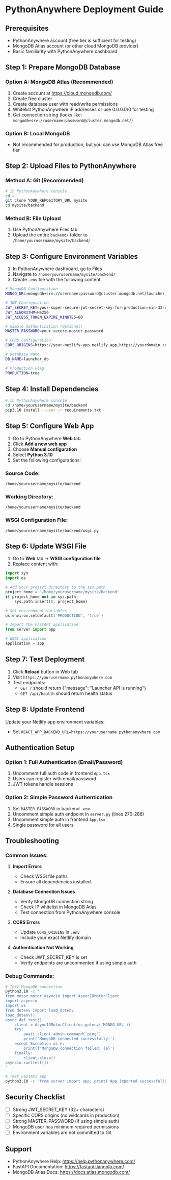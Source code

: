 # PythonAnywhere Deployment Guide

## Prerequisites
- PythonAnywhere account (free tier is sufficient for testing)
- MongoDB Atlas account (or other cloud MongoDB provider)
- Basic familiarity with PythonAnywhere dashboard

## Step 1: Prepare MongoDB Database

### Option A: MongoDB Atlas (Recommended)
1. Create account at https://cloud.mongodb.com/
2. Create free cluster
3. Create database user with read/write permissions
4. Whitelist PythonAnywhere IP addresses or use 0.0.0.0/0 for testing
5. Get connection string (looks like: `mongodb+srv://username:password@cluster.mongodb.net/`)

### Option B: Local MongoDB
- Not recommended for production, but you can use MongoDB Atlas free tier

## Step 2: Upload Files to PythonAnywhere

### Method A: Git (Recommended)
```bash
# In PythonAnywhere console
cd ~
git clone YOUR_REPOSITORY_URL mysite
cd mysite/backend
```

### Method B: File Upload
1. Use PythonAnywhere Files tab
2. Upload the entire `backend/` folder to `/home/yourusername/mysite/backend/`

## Step 3: Configure Environment Variables

1. In PythonAnywhere dashboard, go to Files
2. Navigate to `/home/yourusername/mysite/backend/`
3. Create `.env` file with the following content:

```bash
# MongoDB Configuration
MONGO_URL=mongodb+srv://username:password@cluster.mongodb.net/launcher_db?retryWrites=true&w=majority

# JWT Configuration
JWT_SECRET_KEY=your-super-secure-jwt-secret-key-for-production-min-32-chars-long
JWT_ALGORITHM=HS256
JWT_ACCESS_TOKEN_EXPIRE_MINUTES=60

# Simple Authentication (Optional)
MASTER_PASSWORD=your-secure-master-password

# CORS Configuration
CORS_ORIGINS=https://your-netlify-app.netlify.app,https://yourdomain.com

# Database Name
DB_NAME=launcher_db

# Production Flag
PRODUCTION=true
```

## Step 4: Install Dependencies

```bash
# In PythonAnywhere console
cd /home/yourusername/mysite/backend
pip3.10 install --user -r requirements.txt
```

## Step 5: Configure Web App

1. Go to PythonAnywhere **Web** tab
2. Click **Add a new web app**
3. Choose **Manual configuration**
4. Select **Python 3.10**
5. Set the following configurations:

### Source Code:
```
/home/yourusername/mysite/backend
```

### Working Directory:
```
/home/yourusername/mysite/backend
```

### WSGI Configuration File:
```
/home/yourusername/mysite/backend/wsgi.py
```

## Step 6: Update WSGI File

1. Go to **Web** tab → **WSGI configuration file**
2. Replace content with:

```python
import sys
import os

# Add your project directory to the sys.path
project_home = '/home/yourusername/mysite/backend'
if project_home not in sys.path:
    sys.path.insert(0, project_home)

# Set environment variables
os.environ.setdefault('PRODUCTION', 'true')

# Import the FastAPI application
from server import app

# WSGI application
application = app
```

## Step 7: Test Deployment

1. Click **Reload** button in Web tab
2. Visit `https://yourusername.pythonanywhere.com`
3. Test endpoints:
   - `GET /` should return {"message": "Launcher API is running"}
   - `GET /api/health` should return health status

## Step 8: Update Frontend

Update your Netlify app environment variables:
- Set `REACT_APP_BACKEND_URL=https://yourusername.pythonanywhere.com`

## Authentication Setup

### Option 1: Full Authentication (Email/Password)
1. Uncomment full auth code in frontend `App.tsx`
2. Users can register with email/password
3. JWT tokens handle sessions

### Option 2: Simple Password Authentication
1. Set `MASTER_PASSWORD` in backend `.env`
2. Uncomment simple auth endpoint in `server.py` (lines 270-288)
3. Uncomment simple auth in frontend `App.tsx`
4. Single password for all users

## Troubleshooting

### Common Issues:

1. **Import Errors**
   - Check WSGI file paths
   - Ensure all dependencies installed

2. **Database Connection Issues**
   - Verify MongoDB connection string
   - Check IP whitelist in MongoDB Atlas
   - Test connection from PythonAnywhere console

3. **CORS Errors**
   - Update `CORS_ORIGINS` in `.env`
   - Include your exact Netlify domain

4. **Authentication Not Working**
   - Check JWT_SECRET_KEY is set
   - Verify endpoints are uncommented if using simple auth

### Debug Commands:
```bash
# Test MongoDB connection
python3.10 -c "
from motor.motor_asyncio import AsyncIOMotorClient
import asyncio
import os
from dotenv import load_dotenv
load_dotenv()
async def test():
    client = AsyncIOMotorClient(os.getenv('MONGO_URL'))
    try:
        await client.admin.command('ping')
        print('MongoDB connected successfully!')
    except Exception as e:
        print(f'MongoDB connection failed: {e}')
    finally:
        client.close()
asyncio.run(test())
"

# Test FastAPI app
python3.10 -c "from server import app; print('App imported successfully')"
```

## Security Checklist

- [ ] Strong JWT_SECRET_KEY (32+ characters)
- [ ] Specific CORS origins (no wildcards in production)
- [ ] Strong MASTER_PASSWORD (if using simple auth)
- [ ] MongoDB user has minimum required permissions
- [ ] Environment variables are not committed to Git

## Support

- PythonAnywhere Help: https://help.pythonanywhere.com/
- FastAPI Documentation: https://fastapi.tiangolo.com/
- MongoDB Atlas Docs: https://docs.atlas.mongodb.com/